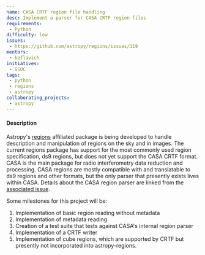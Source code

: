 ```yaml
---
name: CASA CRTF region file handling
desc: Implement a parser for CASA CRTF region files
requirements:
 - Python
difficulty: low
issues:
 - https://github.com/astropy/regions/issues/119
mentors:
 - keflavich
initiatives:
 - GSOC
tags:
 - python
 - regions
 - astropy
collaborating_projects:
 - astropy
---
```


#### Description

Astropy's [regions](https://github.com/astropy/regions/) affiliated package is being developed to handle description and manipulation of regions on the sky and in images.
The current regions package has support for the most commonly used region specification, ds9 regions, but does not yet support the CASA CRTF format.
CASA is the main package for radio interferometry data reduction and processing.
CASA regions are mostly compatible with and translatable to ds9 regions and other formats, but the only parser that presently exists lives within CASA.
Details about the CASA region parser are linked from the [associated issue](https://github.com/astropy/regions/issues/119).


Some milestones for this project will be:

1. Implementation of basic region reading without metadata
2. Implementation of metadata reading
3. Creation of a test suite that tests against CASA's internal region parser
4. Implementation of a CRTF writer
5. Implementation of cube regions, which are supported by CRTF but presently not incorporated into astropy-regions.
